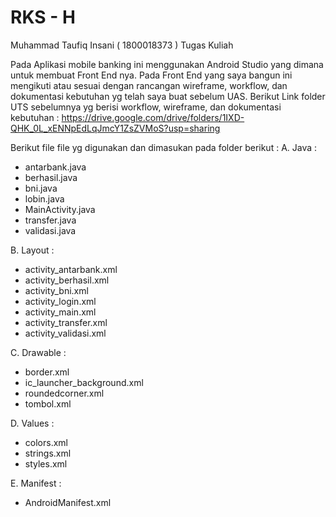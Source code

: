 # RKS - H
Muhammad Taufiq Insani ( 1800018373 ) 
Tugas Kuliah

Pada Aplikasi mobile banking ini menggunakan Android Studio yang dimana untuk membuat Front End nya. Pada Front End yang saya bangun ini mengikuti atau sesuai dengan rancangan wireframe, workflow, dan dokumentasi kebutuhan yg telah saya buat sebelum UAS. Berikut Link folder UTS sebelumnya yg berisi workflow, wireframe, dan dokumentasi kebutuhan : https://drive.google.com/drive/folders/1IXD-QHK_0L_xENNpEdLqJmcY1ZsZVMoS?usp=sharing 

Berikut file file yg digunakan dan dimasukan pada folder berikut :
A. Java : 
  - antarbank.java
  - berhasil.java
  - bni.java
  - lobin.java
  - MainActivity.java
  - transfer.java
  - validasi.java
  
B. Layout : 
  - activity_antarbank.xml
  - activity_berhasil.xml
  - activity_bni.xml
  - activity_login.xml
  - activity_main.xml
  - activity_transfer.xml
  - activity_validasi.xml
  
C. Drawable :
  - border.xml
  - ic_launcher_background.xml
  - roundedcorner.xml
  - tombol.xml 
  
D. Values : 
  - colors.xml
  - strings.xml
  - styles.xml
  
E. Manifest :
  - AndroidManifest.xml
